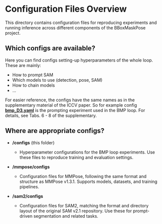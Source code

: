 # Configuration Files Overview

This directory contains configuration files for reproducing experiments and running inference across different components of the BBoxMaskPose project.

## Which configs are available?

Here you can find configs setting-up hyperparameters of the whole loop.
These are mainly:
- How to prompt SAM
- Which models to use (detection, pose, SAM)
- How to chain models
- ...

For easier reference, the configs have the same names as in the supplementary material of the ICCV paper.
So for example config [**bmp_D3.yaml**](bmp_D3.yaml) is the prompting experiment used in the BMP loop.
For details, see Tabs. 6 - 8 of the supplementary. 


## Where are appropriate configs?

- **/configs** (this folder)
  - Hyperparameter configurations for the BMP loop experiments. Use these files to reproduce training and evaluation settings.

- **/mmpose/configs**
  - Configuration files for MMPose, following the same format and structure as MMPose v1.3.1. Supports models, datasets, and training pipelines.

- **/sam2/configs**
  - Configuration files for SAM2, matching the format and directory layout of the original SAM v2.1 repository. Use these for prompt-driven segmentation and related tasks.


